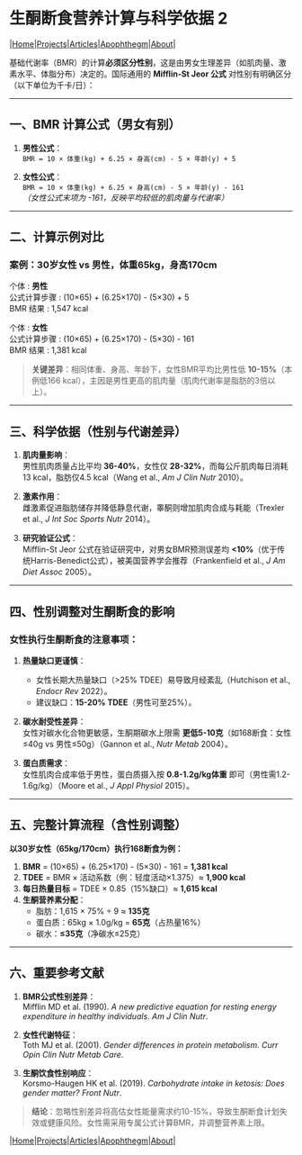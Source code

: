 # 生酮断食营养计算与科学依据 2

|[Home](/README.md)|[Projects](/projects.md)|[Articles](/articles.md)|[Apophthegm](/apophthegm.md)|[About](/about.md)|

基础代谢率（BMR）的计算**必须区分性别**，这是由男女生理差异（如肌肉量、激素水平、体脂分布）决定的。国际通用的 **Mifflin-St Jeor 公式** 对性别有明确区分（以下单位为千卡/日）：

---

## **一、BMR 计算公式（男女有别）**
1. **男性公式**：  
   `BMR = 10 × 体重(kg) + 6.25 × 身高(cm) - 5 × 年龄(y) + 5`  
   
2. **女性公式**：  
   `BMR = 10 × 体重(kg) + 6.25 × 身高(cm) - 5 × 年龄(y) - 161`  
   *（女性公式末项为 -161，反映平均较低的肌肉量与代谢率）*

---

## **二、计算示例对比**
### **案例：30岁女性 vs 男性，体重65kg，身高170cm**

个体 : **男性**    
公式计算步骤 : (10×65) + (6.25×170) - (5×30) + 5    
BMR 结果 : 1,547 kcal    

个体 : **女性**    
公式计算步骤 : (10×65) + (6.25×170) - (5×30) - 161     
BMR 结果 : 1,381 kcal    

> **关键差异**：相同体重、身高、年龄下，女性BMR平均比男性低 **10-15%**（本例低166 kcal），主因是男性更高的肌肉量（肌肉代谢率是脂肪的3倍以上）。

---

## **三、科学依据（性别与代谢差异）**
1. **肌肉量影响**：  
   男性肌肉质量占比平均 **36-40%**，女性仅 **28-32%**，而每公斤肌肉每日消耗13 kcal，脂肪仅4.5 kcal（Wang et al., *Am J Clin Nutr* 2010）。  
   
2. **激素作用**：  
   雌激素促进脂肪储存并降低静息代谢，睾酮则增加肌肉合成与耗能（Trexler et al., *J Int Soc Sports Nutr* 2014）。  

3. **研究验证公式**：  
   Mifflin-St Jeor 公式在验证研究中，对男女BMR预测误差均 **<10%**（优于传统Harris-Benedict公式），被美国营养学会推荐（Frankenfield et al., *J Am Diet Assoc* 2005）。

---

## **四、性别调整对生酮断食的影响**
### **女性执行生酮断食的注意事项：**
1. **热量缺口更谨慎**：  
   - 女性长期大热量缺口（>25% TDEE）易导致月经紊乱（Hutchison et al., *Endocr Rev* 2022）。  
   - 建议缺口：**15-20% TDEE**（男性可至25%）。  

2. **碳水耐受性差异**：  
   女性对碳水化合物更敏感，生酮期碳水上限需 **更低5-10克**（如168断食：女性≤40g vs 男性≤50g）（Gannon et al., *Nutr Metab* 2004）。  

3. **蛋白质需求**：  
   女性肌肉合成率低于男性，蛋白质摄入按 **0.8-1.2g/kg体重** 即可（男性需1.2-1.6g/kg）（Moore et al., *J Appl Physiol* 2015）。

---

## **五、完整计算流程（含性别调整）**
**以30岁女性（65kg/170cm）执行168断食为例：**  
1. **BMR** = (10×65) + (6.25×170) - (5×30) - 161 = **1,381 kcal**  
2. **TDEE** = BMR × 活动系数（例：轻度活动×1.375）≈ **1,900 kcal**  
3. **每日热量目标** = TDEE × 0.85（15%缺口）≈ **1,615 kcal**  
4. **生酮营养素分配**：  
   - 脂肪：1,615 × 75% ÷ 9 ≈ **135克**  
   - 蛋白质：65kg × 1.0g/kg = **65克**（占热量16%）  
   - 碳水：**≤35克**（净碳水≤25克）  

---

## **六、重要参考文献**
1. **BMR公式性别差异**：  
   Mifflin MD et al. (1990). *A new predictive equation for resting energy expenditure in healthy individuals*. *Am J Clin Nutr*.  
   
2. **女性代谢特征**：  
   Toth MJ et al. (2001). *Gender differences in protein metabolism*. *Curr Opin Clin Nutr Metab Care*.  

3. **生酮饮食性别响应**：  
   Korsmo-Haugen HK et al. (2019). *Carbohydrate intake in ketosis: Does gender matter?* *Front Nutr*.  

> **结论**：忽略性别差异将高估女性能量需求约10-15%，导致生酮断食计划失效或健康风险。女性需采用专属公式计算BMR，并调整营养素上限。

|[Home](/README.md)|[Projects](/projects.md)|[Articles](/articles.md)|[Apophthegm](/apophthegm.md)|[About](/about.md)|
